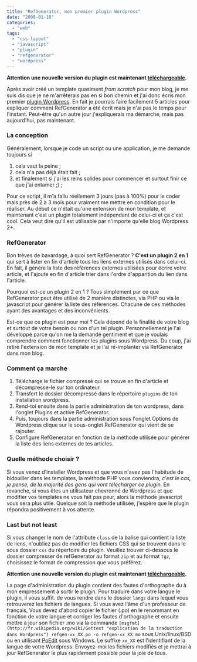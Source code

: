 ```yaml
---
title: "RefGenerator, mon premier plugin Wordpress"
date: "2008-01-18"
categories: 
  - "web"
tags: 
  - "css-layout"
  - "javascript"
  - "plugin"
  - "refgenerator"
  - "wordpress"
---
```


**Attention une nouvelle version du plugin est maintenant [téléchargeable](http://nyams.planbweb.com/blog/refgenerator/).**

Après avoir créé un template quasiment _from scratch_ pour mon blog, je me suis dis que je ne m'arrêterais pas en si bon chemin et j'ai donc écris mon premier [plugin Wordpress](http://codex.wordpress.org/Plugin_API "Comment créer un plugin Wordpress"). En fait je pourrais faire facilement 5 articles pour expliquer comment RefGenerator a été écrit mais je n'ai pas le temps pour l'instant. Peut-être qu'un autre jour j'expliquerais ma démarche, mais pas aujourd'hui, pas maintenant.

### La conception

Généralement, lorsque je code un script ou une application, je me demande toujours si

1. cela vaut la peine ;
2. cela n'a pas déjà était fait ;
3. et finalement si j'ai les reins solides pour commencer et surtout finir ce que j'ai entamer ;) ;

Pour ce script, il m'a fallu réellement 3 jours (pas à 100%) pour le coder mais près de 2 à 3 mois pour vraiment me mettre en condition pour le réaliser. Au début ce n'était qu'une extension de mon template, et maintenant c'est un plugin totalement indépendant de celui-ci et ça c'est cool. Cela veut dire qu'il est utilisable par n'importe qu'elle blog Wordpress 2+.

### RefGenerator

Bon trèves de bavardage, à quoi sert RefGenerator ? **C'est un plugin 2 en 1** qui sert à lister en fin d'article tous les liens externes utilisés dans celui-ci. En fait, il génère la liste des réfèrences externes utilisées pour écrire votre article, et l'ajoute en fin d'article trier dans l'ordre d'apparition du lien dans l'article.

Pourquoi est-ce un plugin 2 en 1 ? Tous simplement par ce que RefGenerator peut être utilisé de 2 manière distinctes, via PHP ou via le javascript pour générer la liste des références. Chacune de ces méthodes ayant des avantages et des inconvénients.

Est-ce que ce plugin est pour moi ? Cela dépend de la finalité de votre blog et surtout de votre besoin ou non d'un tel plugin. Personnellement je l'ai développé parce qu'on me la demandé gentiment et que je voulais comprendre comment fonctionner les plugins sous Wordpress. Du coup, j'ai retiré l'extension de mon template et je l'ai ré-implanter via RefGenerator dans mon blog.

### Comment ça marche

1. Télécharge le fichier compressé qui se trouve en fin d'article et décompresse-le sur ton ordinateur.
2. Transfert le dossier décompressé dans le répertoire `plugins` de ton installation wordpress.
3. Rend-toi ensuite dans la partie administration de ton wordpress, dans l'onglet Plugins et active RefGenerator.
4. Puis, toujours dans la partie administration sous l'onglet Options de Wordpress clique sur le sous-onglet RefGenerator qui vient de se rajouter.
5. Configure RefGenerator en fonction de la méthode utilisée pour générer la liste des liens externes de tes articles.

### Quelle méthode choisir ?

Si vous venez d'installer Wordpress et que vous n'avez pas l'habitude de bidouiller dans les templates, la méthode PHP vous conviendra, _c'est le cas, je pense, de la majorité des gens qui vont télécharger ce plugin_. En revanche, si vous êtes un utilisateur chevronné de Wordpress et que modifier vos templates ne vous fait pas peur, alors la méthode javascript vous sera plus utile. Quelque soit la méthode utilisée, j'espère que le plugin répondra positivement à vos attente.

### Last but not least

Si vous changer le nom de l'attribute `class` de la balise qui contient la liste de liens, n'oubliez pas de modifier les fichiers CSS qui se trouvent dans le sous dossier `css` du répertoire du plugin. Veuillez trouver ci-dessous le dossier compresser de refGenerator au format `zip` et au format `tgz`, choisissez le format de compression que vous préférez.

**Attention une nouvelle version du plugin est maintenant [téléchargeable](http://nyams.planbweb.com/blog/refgenerator/).**

La page d'administration du plugin contient des fautes d'orthographe du à mon empressement à sortir le plugin. Pour traduire dans votre langue le plugin, il vous suffit. de vous rendre dans le dossier `langs` dans lequel vous retrouverez les fichiers de langues. Si vous avez l'âme d'un professeur de français, Vous devez d'abord copier le fichier (.po) en le renommant en fonction de votre langue et corriger les fautes d'orthographe et ensuite mettre à jour son fichier .mo via la commande `[msgfmt](http://fr.wikipedia.org/wiki/Gettext "explication de la traduction dans Wordpress") refgen-xx_XX.po -o refgen-xx_XX.mo` sous Unix/linux/BSD ou en utilisant [PoEdit](http://www.poedit.net/download.php "PoEdit : Programme de traduction de logiciels libres") sous Windows. Le suffixe `xx_XX` est l'identifiant de la langue de votre Wordpress. Envoyez-moi les fichiers modifiés et je mettrai à jour RefGenerator le plus rapidement possible pour la joie de tous.
